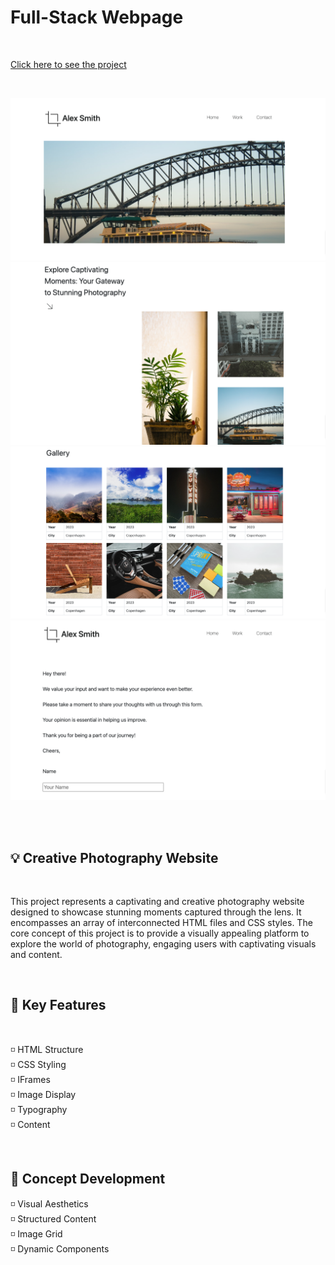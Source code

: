 # Full-Stack Webpage

<br />

[Click here to see the project](https://bellacristsantos.github.io/Full-Stack-Webpage/pages/home.html)

<br />

![image](github/home1.png)
![image](github/home2.png)
![image](github/work1.png)
![image](github/contact1.png)

<br />
<br />

## :bulb: Creative Photography Website

<br />

This project represents a captivating and creative photography website designed to showcase stunning moments captured through the lens. It encompasses an array of interconnected HTML files and CSS styles. The core concept of this project is to provide a visually appealing platform to explore the world of photography, engaging users with captivating visuals and content.

<br />

## :round_pushpin: Key Features

<br />

:white_medium_small_square: HTML Structure <br />
:white_medium_small_square: CSS Styling <br />
:white_medium_small_square: IFrames <br />
:white_medium_small_square: Image Display<br />
:white_medium_small_square: Typography <br />
:white_medium_small_square: Content <br />

<br />

## :round_pushpin: Concept Development

:white_medium_small_square: Visual Aesthetics <br />
:white_medium_small_square: Structured Content <br />
:white_medium_small_square: Image Grid <br />
:white_medium_small_square: Dynamic Components<br /> <br />

<br />
